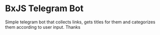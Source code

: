 BxJS Telegram Bot
=================

Simple telegram bot that collects links, gets titles for them and categorizes them according to user input.
Thanks

